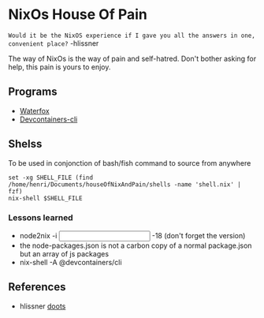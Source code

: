 # NixOs House Of Pain

`Would it be the NixOS experience if I gave you all the answers in one, convenient place?` -hlissner

The way of NixOs is the way of pain and self-hatred. Don't bother asking for help, this pain is yours to enjoy.


## Programs
- [Waterfox](./waterfox)
- [Devcontainers-cli](./devcontainers)

## Shelss

To be used in conjonction of bash/fish command to source from anywhere

```
set -xg SHELL_FILE (find /home/henri/Documents/houseOfNixAndPain/shells -name 'shell.nix' | fzf)
nix-shell $SHELL_FILE 
```

### Lessons learned
- node2nix -i <input> -18 (don't forget the version) 
- the node-packages.json is not a carbon copy of a normal package.json but an array of js packages
- nix-shell -A @devcontainers/cli

## References 
- hlissner [doots](https://github.com/hlissner/dotfiles)